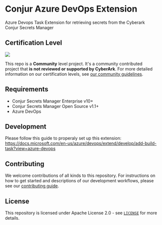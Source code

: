 # Conjur Azure DevOps Extension
Azure Devops Task Extension for retrieving secrets from the Cyberark Conjur Secrets Manager

## Certification Level
![](https://img.shields.io/badge/Certification%20Level-Community-28A745?link=https://github.com/cyberark/community/blob/master/Conjur/conventions/certification-levels.md)

This repo is a **Community** level project. It's a community contributed project that **is not reviewed or supported
by CyberArk**. For more detailed information on our certification levels, see [our community guidelines](https://github.com/cyberark/community/blob/master/Conjur/conventions/certification-levels.md#community).

## Requirements
- Conjur Secrets Manager Enterprise v10+
- Conjur Secrets Manager Open Source v1.1+
- Azure DevOps

## Development

Please follow this guide to properaly set up this extension:
https://docs.microsoft.com/en-us/azure/devops/extend/develop/add-build-task?view=azure-devops

## Contributing
We welcome contributions of all kinds to this repository. For instructions on how to get started and descriptions
of our development workflows, please see our [contributing guide](CONTRIBUTING.md).

## License
This repository is licensed under Apache License 2.0 - see [`LICENSE`](LICENSE) for more details.
